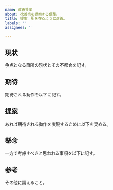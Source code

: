 ```yaml
---
name: 改善提案
about: 改善策を提案する便型。
title: 提案、所を在るように改善。
labels: ''
assignees: ''

---
```


## 現状
争点となる箇所の現状とその不都合を記す。

## 期待
期待される動作を以下に記す。

## 提案
あれば期待される動作を実現するために以下を奨める。

## 懸念
一方で考慮すべきと思われる事項を以下に記す。

## 参考
その他に謂えること。
